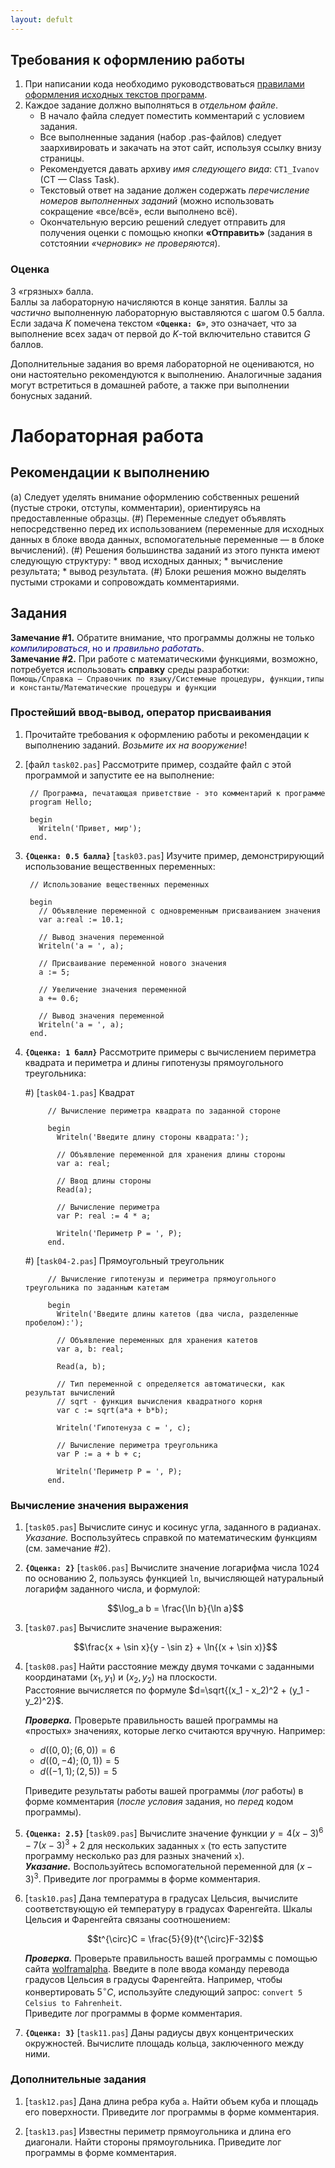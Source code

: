 ```yaml
---
layout: defult
---
```


[//]: <> ( assignment id: 6831 )

## Требования к оформлению работы ##

1. При написании кода необходимо руководствоваться [правилами оформления исходных текстов программ](http://edu.mmcs.sfedu.ru/mod/resource/view.php?id=6828).
2. Каждое задание должно выполняться в _отдельном файле_. 
    * В начало файла следует поместить комментарий с условием задания. 
    * Все выполненные задания (набор .pas-файлов) следует заархивировать и закачать на этот сайт, используя ссылку внизу страницы. 
    * Рекомендуется давать архиву _имя следующего вида_: `CT1_Ivanov` (CT — Class Task).
    * Текстовый ответ на задание должен содержать _перечисление номеров выполненных заданий_ (можно использовать сокращение «все/всё», если выполнено всё).
    * Окончательную версию решений следует отправить для получения оценки с помощью кнопки **«Отправить»** (задания в сотстоянии _«черновик» не проверяются_).
    
### Оценка ###

3 «грязных» балла.  
Баллы за лабораторную начисляются в конце занятия. Баллы за _частично_ выполненную лабораторную выставляются с шагом 0.5 балла. Если задача $K$ помечена текстом «**`Оценка: G`**», это означает, что за выполнение всех задач от первой до $K$-той включительно ставится $G$ баллов.

Дополнительные задания во время лабораторной не оцениваются, но они настоятельно рекомендуются к выполнению. Аналогичные задания могут встретиться в домашней работе, а также при выполнении бонусных заданий.

# Лабораторная работа #

## Рекомендации к выполнению ##

(a) Следует уделять внимание оформлению собственных решений (пустые строки, отступы, комментарии), ориентируясь на предоставленные образцы.
(#) Переменные следует объявлять непосредственно перед их использованием (переменные для исходных данных в блоке ввода данных, вспомогательные переменные — в блоке вычислений).
(#) Решения большинства заданий из этого пункта имеют следующую структуру:
    * ввод исходных данных;
    * вычисление результата;
    * вывод результата. 
(#) Блоки решения можно выделять пустыми строками и сопровождать комментариями. 

## Задания ##

**Замечание \#1.** Обратите внимание, что программы должны не только <font style="color: navy">_компилироваться_, но и _правильно работать_</font>.   
**Замечание \#2.** При работе с математическими функциями, возможно, потребуется использовать **справку** среды разработки:    
    `Помощь/Справка — Справочник по языку/Системные процедуры, функции,типы и константы/Математические процедуры и функции`

### Простейший ввод-вывод, оператор присваивания ###

1. Прочитайте требования к оформлению работы и рекомендации к выполнению заданий. _Возьмите их на вооружение_! 
1. [файл `task02.pas`] Рассмотрите пример, создайте файл с этой программой и запустите ее на выполнение: 

        // Программа, печатающая приветствие - это комментарий к программе
        program Hello; 

        begin
          Writeln('Привет, мир');
        end.
    
1. **`{Оценка: 0.5 балла}`** [`task03.pas`] Изучите пример, демонстрирующий использование вещественных переменных: 

        // Использование вещественных переменных
         
        begin
          // Объявление переменной с одновременным присваиванием значения
          var a:real := 10.1;
         
          // Вывод значения переменной
          Writeln('a = ', a);
         
          // Присваивание переменной нового значения
          a := 5;
         
          // Увеличение значения переменной
          a += 0.6;
         
          // Вывод значения переменной
          Writeln('a = ', a);
        end.

1. **`{Оценка: 1 балл}`** Рассмотрите примеры с вычислением периметра квадрата и периметра и длины гипотенузы прямоугольного треугольника: 

    #) [`task04-1.pas`] Квадрат
        
            // Вычисление периметра квадрата по заданной стороне
             
            begin 
              Writeln('Введите длину стороны квадрата:');
             
              // Объявление переменной для хранения длины стороны
              var a: real;
             
              // Ввод длины стороны
              Read(a);
             
              // Вычисление периметра
              var P: real := 4 * a;
             
              Writeln('Периметр P = ', P);
            end.

    #) [`task04-2.pas`] Прямоугольный треугольник
        
	        // Вычисление гипотенузы и периметра прямоугольного треугольника по заданным катетам
	         
	        begin
	          Writeln('Введите длины катетов (два числа, разделенные пробелом):');
	         
	          // Объявление переменных для хранения катетов
	          var a, b: real;
	         
	          Read(a, b);
	         
	          // Тип переменной c определяется автоматически, как результат вычислений
	          // sqrt - функция вычисления квадратного корня
	          var c := sqrt(a*a + b*b);
	         
	          Writeln('Гипотенуза c = ', c);
	         
	          // Вычисление периметра треугольника
	          var P := a + b + c;
	         
	          Writeln('Периметр P = ', P);
	        end.
        
### Вычисление значения выражения ###

1.  [`task05.pas`] Вычислите синус и косинус угла, заданного в радианах.   
    _Указание._ Воспользуйтесь справкой по математическим функциям (см. замечание \#2).

1. **`{Оценка: 2}`** [`task06.pas`] Вычислите значение логарифма числа 1024 по основанию 2, пользуясь функцией `ln`, вычисляющей натуральный логарифм заданного числа, и формулой:

    $$\log_a b = \frac{\ln b}{\ln a}$$
    
1. [`task07.pas`] Вычислите значение выражения:

    $$\frac{x + \sin x}{y - \sin z} + \ln{(x + \sin x)}$$

1. [`task08.pas`] Найти расстояние между двумя точками с заданными координатами $(x_1, y_1)$ и $(x_2, y_2)$ на плоскости.    
    Расстояние вычисляется по формуле $d=\sqrt{(x_1 - x_2)^2 + (y_1 - y_2)^2}$. 
    
    **_Проверка._** Проверьте правильность вашей программы на «простых» значениях, которые легко считаются вручную. Например:
    * $d((0, 0); (6, 0)) = 6$
    * $d((0, {-4}); (0, 1)) = 5$
    * $d(({-1}, 1); (2, 5)) = 5$
    
    Приведите результаты работы вашей программы (_лог_ работы) в форме комментария (_после условия_ задания, но _перед_ кодом программы).
    
1. **`{Оценка: 2.5}`** [`task09.pas`]  Вычислите значение функции $y = 4(x-3)^6 - 7(x-3)^3 + 2$ для нескольких заданных `x` (то есть запустите программу несколько раз для разных значений `x`).     
    **_Указание._** Воспользуйтесь вспомогательной переменной для $(x-3)^3$. Приведите лог программы в форме комментария.

1. [`task10.pas`] Дана температура в градусах Цельсия, вычислите соответствующую ей температуру в градусах Фаренгейта. Шкалы Цельсия и Фаренгейта связаны соотношением: 

    $$t^{\circ}C = \frac{5}{9}(t^{\circ}F-32)$$
    
    **_Проверка._** Проверьте правильность вашей программы с помощью сайта [wolframalpha](http://www.wolframalpha.com). Введите в поле ввода команду перевода градусов Цельсия в градусы Фаренгейта. Например, чтобы конвертировать $5^{\circ}C$, используйте следующий запрос:  `convert 5 Celsius to Fahrenheit`.   
    Приведите лог программы в форме комментария.

1. **`{Оценка: 3}`** [`task11.pas`] Даны радиусы двух концентрических окружностей. Вычислите площадь кольца, заключенного между ними. 

### Дополнительные задания ###

1. [`task12.pas`] Дана длина ребра куба `a`. Найти объем куба и площадь его поверхности. Приведите лог программы в форме комментария.

1. [`task13.pas`]  Известны периметр прямоугольника и длина его диагонали. Найти стороны прямоугольника. Приведите лог программы в форме комментария.
